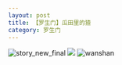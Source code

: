 ```yaml
---
layout: post
title: 【罗生门】瓜田里的猹
category: 罗生门
---
```

![story_new_final](http://s1r3itzmh.hd-bkt.clouddn.com/img/story_new_final_0322.png)
![](http://s1r2k4uc5.hd-bkt.clouddn.com/img/watermelon-220513-1.png)
![wanshan](http://s1r3itzmh.hd-bkt.clouddn.com/img/wanshan.png)
  





